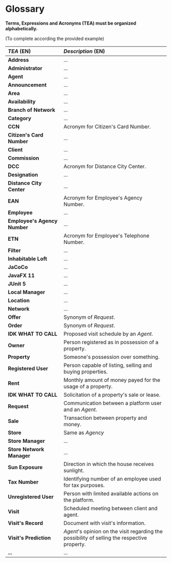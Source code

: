 # Glossary

**Terms, Expressions and Acronyms (TEA) must be organized alphabetically.**

(To complete according the provided example)

| **_TEA_** (EN) 	             | **_Description_** (EN)                                                                                |                                       
|:-----------------------------|:------------------------------------------------------------------------------------------------------|
| **Address**		                | ...											                                                                                        |
| **Administrator**	           | ...											                                                                                        |
| **Agent** 		                 | ...											                                                                                        |
| **Announcement**             | ...											                                                                                        |
| **Area**		                   | ...											                                                                                        |
| **Availability**	            | ...											                                                                                        |
| **Branch of Network**        | ...											                                                                                        |
| **Category**		               | ...											                                                                                        |
| **CCN**		                    | Acronym for Citizen's Card Number.							                                                             |
| **Citizen's Card Number**    | ...										                                                                                         |
| **Client**		                 | ...											                                                                                        |
| **Commission**	              | ...											                                                                                        |
| **DCC**		                    | Acronym for Distance City Center.							                                                              |
| **Designation**	             | ...											                                                                                        |
| **Distance City Center**     | ...										                                                                                         |
| **EAN**		                    | Acronym for Employee's Agency Number.						                                                           |
| **Employee** 		              | ...											                                                                                        |
| **Employee's Agency Number** | ...										                                                                                         |
| **ETN**		                    | Acronym for Employee's Telephone Number.											                                                   |
| **Filter**		                 | ...											                                                                                        |
| **Inhabitable Loft**         | ...											                                                                                        |
| **JaCoCo**                   | ...                                                                                                   |
| **JavaFX 11**                | ...                                                                                                   |
| **JUnit 5**                  | ...                                                                                                   |
| **Local Manager**	           | ...							  				                                                                                      |
| **Location**		               | ...											                                                                                        |
| **Network**		                | ...											                                                                                        |
| **Offer**		                  | Synonym of _Request_.											                                                                      |																						 |
| **Order**		                  | Synonym of _Request_.												                                                                     |
| **IDK WHAT TO CALL**         | Proposed visit schedule by an _Agent_.                                                                |
| **Owner**      	             | Person registered as in possession of a property.											                                          |
| **Property**   	             | Someone's possession over something.				                                                              |
| **Registered User**	         | Person capable of listing, selling and buying properties. 									                                   |
| **Rent** 		                  | Monthly amount of money payed for the usage of a property. 										                                 |
| **IDK WHAT TO CALL**         | Solicitation of a property's sale or lease.                                                           |
| **Request** 		               | Communication between a platform user and an _Agent_.											                                      |
| **Sale**       	             | Transaction between property and money.                 	                                             |
| **Store**		                  | Same as _Agency_											                                                                           |
| **Store Manager**	           | ...											                                                                                        |
| **Store Network Manager**    | ...										                                                                                         |
| **Sun Exposure**	            | Direction in which the house receives sunlight.											                                            |
| **Tax Number**	              | Identifying number of an employee used for tax purposes.										                                    |
| **Unregistered User**        | Person with limited available actions on the platform.											                                     |
| **Visit**		                  | Scheduled meeting between client and agent.										                                                 |
| **Visit's Record**	          | Document with visit's information.									                                                           |
| **Visit's Prediction**       | _Agent_'s opinion on the visit regarding the possibility of selling the respective property. 								 |
| **...**        	             | ...											                                                                                        |